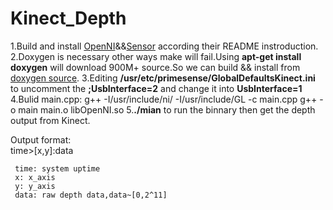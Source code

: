 # Kinect_Depth
1.Build and install [OpenNI](https://github.com/OpenNI/OpenNI)&&[Sensor](https://github.com/ruedigerH2/SensorKinect) according their README instroduction.    
2.Doxygen is necessary other ways make will fail.Using **apt-get install doxygen** will download 900M+ source.So we can build && install from [doxygen source](https://github.com/doxygen/doxygen). 
3.Editing **/usr/etc/primesense/GlobalDefaultsKinect.ini** to uncomment the **;UsbInterface=2** and change it into **UsbInterface=1** 
4.Bulid main.cpp:
  g++ -I/usr/include/ni/ -I/usr/include/GL -c main.cpp
  g++ -o main main.o libOpenNI.so
5.**./mian** to run the binnary then get the depth output from Kinect. 
     
Output format:     
     time>[x,y]:data
     
     
     time: system uptime
     x: x_axis
     y: y_axis
     data: raw depth data,data~[0,2^11]  


